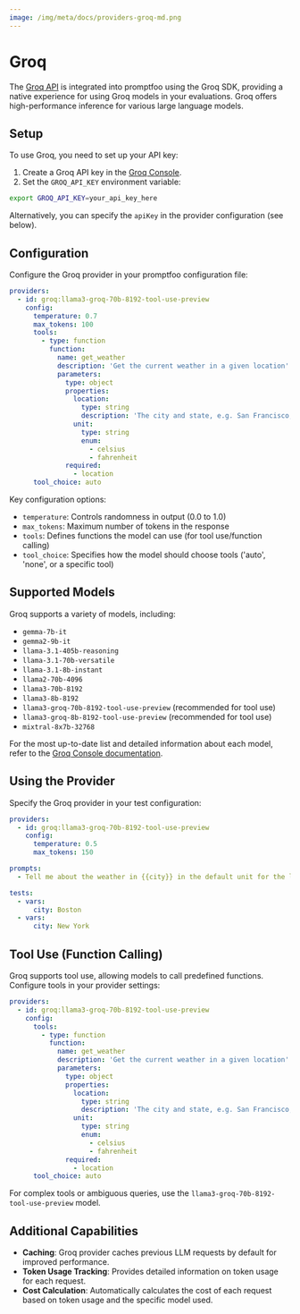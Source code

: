 ```yaml
---
image: /img/meta/docs/providers-groq-md.png
---
```


# Groq

The [Groq API](https://wow.groq.com) is integrated into promptfoo using the Groq SDK, providing a native experience for using Groq models in your evaluations. Groq offers high-performance inference for various large language models.

## Setup

To use Groq, you need to set up your API key:

1. Create a Groq API key in the [Groq Console](https://console.groq.com/).
2. Set the `GROQ_API_KEY` environment variable:

```sh
export GROQ_API_KEY=your_api_key_here
```

Alternatively, you can specify the `apiKey` in the provider configuration (see below).

## Configuration

Configure the Groq provider in your promptfoo configuration file:

```yaml
providers:
  - id: groq:llama3-groq-70b-8192-tool-use-preview
    config:
      temperature: 0.7
      max_tokens: 100
      tools:
        - type: function
          function:
            name: get_weather
            description: 'Get the current weather in a given location'
            parameters:
              type: object
              properties:
                location:
                  type: string
                  description: 'The city and state, e.g. San Francisco, CA'
                unit:
                  type: string
                  enum:
                    - celsius
                    - fahrenheit
              required:
                - location
      tool_choice: auto
```

Key configuration options:

- `temperature`: Controls randomness in output (0.0 to 1.0)
- `max_tokens`: Maximum number of tokens in the response
- `tools`: Defines functions the model can use (for tool use/function calling)
- `tool_choice`: Specifies how the model should choose tools ('auto', 'none', or a specific tool)

## Supported Models

Groq supports a variety of models, including:

- `gemma-7b-it`
- `gemma2-9b-it`
- `llama-3.1-405b-reasoning`
- `llama-3.1-70b-versatile`
- `llama-3.1-8b-instant`
- `llama2-70b-4096`
- `llama3-70b-8192`
- `llama3-8b-8192`
- `llama3-groq-70b-8192-tool-use-preview` (recommended for tool use)
- `llama3-groq-8b-8192-tool-use-preview` (recommended for tool use)
- `mixtral-8x7b-32768`

For the most up-to-date list and detailed information about each model, refer to the [Groq Console documentation](https://console.groq.com/docs/models).

## Using the Provider

Specify the Groq provider in your test configuration:

```yaml
providers:
  - id: groq:llama3-groq-70b-8192-tool-use-preview
    config:
      temperature: 0.5
      max_tokens: 150

prompts:
  - Tell me about the weather in {{city}} in the default unit for the location.

tests:
  - vars:
      city: Boston
  - vars:
      city: New York
```

## Tool Use (Function Calling)

Groq supports tool use, allowing models to call predefined functions. Configure tools in your provider settings:

```yaml
providers:
  - id: groq:llama3-groq-70b-8192-tool-use-preview
    config:
      tools:
        - type: function
          function:
            name: get_weather
            description: 'Get the current weather in a given location'
            parameters:
              type: object
              properties:
                location:
                  type: string
                  description: 'The city and state, e.g. San Francisco, CA'
                unit:
                  type: string
                  enum:
                    - celsius
                    - fahrenheit
              required:
                - location
      tool_choice: auto
```

For complex tools or ambiguous queries, use the `llama3-groq-70b-8192-tool-use-preview` model.

## Additional Capabilities

- **Caching**: Groq provider caches previous LLM requests by default for improved performance.
- **Token Usage Tracking**: Provides detailed information on token usage for each request.
- **Cost Calculation**: Automatically calculates the cost of each request based on token usage and the specific model used.
